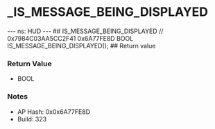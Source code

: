 # _IS_MESSAGE_BEING_DISPLAYED

--- ns: HUD --- ## IS_MESSAGE_BEING_DISPLAYED  // 0x7984C03AA5CC2F41 0x6A77FE8D BOOL IS_MESSAGE_BEING_DISPLAYED();   ## Return value

### Return Value
* BOOL

### Notes
* AP Hash: 0x0x6A77FE8D
* Build: 323


